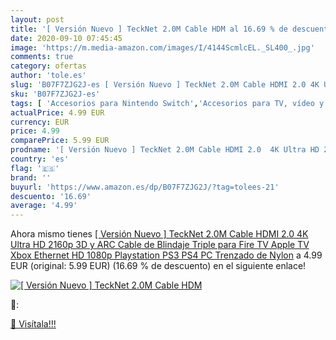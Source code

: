 ```yaml
---
layout: post
title: '[ Versión Nuevo ] TeckNet 2.0M Cable HDM al 16.69 % de descuento'
date: 2020-09-10 07:45:45
image: 'https://m.media-amazon.com/images/I/4144ScmlcEL._SL400_.jpg'
comments: true
category: ofertas
author: 'tole.es'
slug: 'B07F7ZJG2J-es [ Versión Nuevo ] TeckNet 2.0M Cable HDMI 2.0 4K Ultra HD...'
sku: 'B07F7ZJG2J-es'
tags: [ 'Accesorios para Nintendo Switch','Accesorios para TV, vídeo y home cinema','Almacenamiento de datos','Almacenamiento de datos externo','Conversores de vídeo','Electrónica','Hardware y juegos para Nintendo Switch','Informática','Memoria para Nintendo Switch','TV, vídeo y home cinema','Tarjetas de memoria','Tarjetas microSD','Videojuegos','playstation','ps4','xbox', ]
actualPrice: 4.99 EUR
currency: EUR
price: 4.99
comparePrice: 5.99 EUR
prodname: '[ Versión Nuevo ] TeckNet 2.0M Cable HDMI 2.0  4K Ultra HD 2160p  3D y ARC Cable de Blindaje Triple para Fire TV  Apple TV  Xbox  Ethernet  HD 1080p  Playstation PS3 PS4 PC  Trenzado de Nylon'
country: 'es'
flag: '🇪🇸'
brand: ''
buyurl: 'https://www.amazon.es/dp/B07F7ZJG2J/?tag=tolees-21'
descuento: '16.69'
average: '4.99'
---
```


Ahora mismo tienes [[ Versión Nuevo ] TeckNet 2.0M Cable HDMI 2.0  4K Ultra HD 2160p  3D y ARC Cable de Blindaje Triple para Fire TV  Apple TV  Xbox  Ethernet  HD 1080p  Playstation PS3 PS4 PC  Trenzado de Nylon](https://www.amazon.es/dp/B07F7ZJG2J/?tag=tolees-21) a 4.99 EUR (original: 5.99 EUR) (16.69 %  de descuento) en el siguiente enlace!

[![[ Versión Nuevo ] TeckNet 2.0M Cable HDM](https://m.media-amazon.com/images/I/4144ScmlcEL._SL400_.jpg)](https://www.amazon.es/dp/B07F7ZJG2J/?tag=tolees-21)

🔎:


[🛒 Visítala!!!](https://www.amazon.es/dp/B07F7ZJG2J/?tag=tolees-21)
